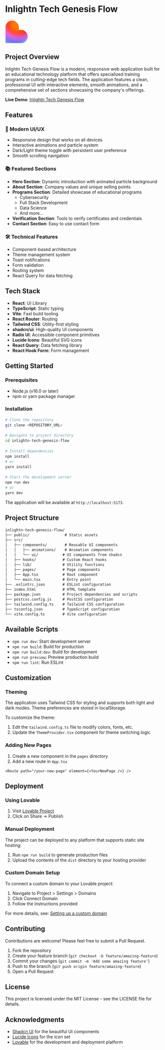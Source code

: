 # Inlightn Tech Genesis Flow

![Inlightn Tech Logo](public/favicon.ico)

## Project Overview

Inlightn Tech Genesis Flow is a modern, responsive web application built for an educational technology platform that offers specialized training programs in cutting-edge tech fields. The application features a clean, professional UI with interactive elements, smooth animations, and a comprehensive set of sections showcasing the company's offerings.

**Live Demo**: [Inlightn Tech Genesis Flow](https://lovable.dev/projects/48c9a3f6-037c-4445-b217-c50bd33cb909)

## Features

### 🚀 Modern UI/UX
- Responsive design that works on all devices
- Interactive animations and particle system
- Dark/Light theme toggle with persistent user preference
- Smooth scrolling navigation

### 📚 Featured Sections
- **Hero Section**: Dynamic introduction with animated particle background
- **About Section**: Company values and unique selling points
- **Programs Section**: Detailed showcase of educational programs
  - Cybersecurity
  - Full Stack Development
  - Data Science
  - And more...
- **Verification Section**: Tools to verify certificates and credentials
- **Contact Section**: Easy to use contact form

### 🛠️ Technical Features
- Component-based architecture
- Theme management system
- Toast notifications
- Form validation
- Routing system
- React Query for data fetching

## Tech Stack

- **React**: UI Library
- **TypeScript**: Static typing
- **Vite**: Fast build tooling
- **React Router**: Routing
- **Tailwind CSS**: Utility-first styling
- **shadcn/ui**: High-quality UI components
- **Radix UI**: Accessible component primitives
- **Lucide Icons**: Beautiful SVG icons
- **React Query**: Data fetching library
- **React Hook Form**: Form management

## Getting Started

### Prerequisites

- Node.js (v16.0 or later)
- npm or yarn package manager

### Installation

```bash
# Clone the repository
git clone <REPOSITORY_URL>

# Navigate to project directory
cd inlightn-tech-genesis-flow

# Install dependencies
npm install
# or
yarn install

# Start the development server
npm run dev
# or
yarn dev
```

The application will be available at `http://localhost:5173`.

## Project Structure

```
inlightn-tech-genesis-flow/
├── public/                # Static assets
├── src/
│   ├── components/        # Reusable UI components
│   │   ├── animations/    # Animation components
│   │   └── ui/           # UI components from shadcn
│   ├── hooks/            # Custom React hooks
│   ├── lib/              # Utility functions
│   ├── pages/            # Page components
│   ├── App.tsx           # Root component
│   └── main.tsx          # Entry point
├── .eslintrc.json        # ESLint configuration
├── index.html            # HTML template
├── package.json          # Project dependencies and scripts
├── postcss.config.js     # PostCSS configuration
├── tailwind.config.ts    # Tailwind CSS configuration
├── tsconfig.json         # TypeScript configuration
└── vite.config.ts        # Vite configuration
```

## Available Scripts

- `npm run dev`: Start development server
- `npm run build`: Build for production
- `npm run build:dev`: Build for development
- `npm run preview`: Preview production build
- `npm run lint`: Run ESLint

## Customization

### Theming
The application uses Tailwind CSS for styling and supports both light and dark modes. Theme preferences are stored in localStorage.

To customize the theme:
1. Edit the `tailwind.config.ts` file to modify colors, fonts, etc.
2. Update the `ThemeProvider.tsx` component for theme switching logic

### Adding New Pages
1. Create a new component in the `pages` directory
2. Add a new route in `App.tsx`
```tsx
<Route path="/your-new-page" element={<YourNewPage />} />
```

## Deployment

### Using Lovable
1. Visit [Lovable Project](https://lovable.dev/projects/48c9a3f6-037c-4445-b217-c50bd33cb909)
2. Click on Share -> Publish

### Manual Deployment
The project can be deployed to any platform that supports static site hosting:

1. Run `npm run build` to generate production files
2. Upload the contents of the `dist` directory to your hosting provider

### Custom Domain Setup
To connect a custom domain to your Lovable project:

1. Navigate to Project > Settings > Domains
2. Click Connect Domain
3. Follow the instructions provided

For more details, see: [Setting up a custom domain](https://docs.lovable.dev/tips-tricks/custom-domain#step-by-step-guide)

## Contributing

Contributions are welcome! Please feel free to submit a Pull Request.

1. Fork the repository
2. Create your feature branch (`git checkout -b feature/amazing-feature`)
3. Commit your changes (`git commit -m 'Add some amazing feature'`)
4. Push to the branch (`git push origin feature/amazing-feature`)
5. Open a Pull Request

## License

This project is licensed under the MIT License - see the LICENSE file for details.

## Acknowledgments

- [Shadcn UI](https://ui.shadcn.com/) for the beautiful UI components
- [Lucide Icons](https://lucide.dev/) for the icon set
- [Lovable](https://lovable.dev/) for the development and deployment platform
